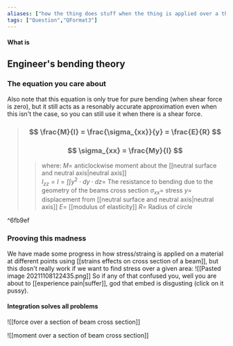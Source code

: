 ```yaml
---
aliases: ["how the thing does stuff when the thing is applied over a thing (thats the technical term)"]
tags: ["Question","QFormat3"]
---
```


#### What is
## Engineer's bending theory
### The equation you care about

Also note that this equation is only true for pure bending (when shear force is zero), but it still acts as a resonably accurate approximation even when this isn't the case, so you can still use it when there is a shear force.

> ### $$ \frac{M}{I} = \frac{\sigma_{xx}}{y} = \frac{E}{R} $$
>  ### $$ \sigma_{xx} = \frac{My}{I} $$
>> where:
>> $M=$ anticlockwise moment about the [[neutral surface and neutral axis|neutral axis]]  
>> $I_{zz}=I=\int \int y^{2} \cdot dy\cdot dz=$ The resistance to bending due to the geometry of the beams cross section
>> $\sigma_{xx}=$ stress
>> $y=$ displacement from [[neutral surface and neutral axis|neutral axis]]
>> $E=$ [[modulus of elasticity]]
>> $R=$ Radius of circle

^6fb9ef

### Prooving this madness
We have made some progress in how stress/straing is applied on a material at different points using [[strains effects on cross section of a beam]], but this dosn't really work if we want to find stress over a given area:
![[Pasted image 20211108122435.png]]
So if any of that confused you, well you are about to [[experience pain|suffer]], god that embed is disgusting (click on it pussy).

#### Integration solves all problems
![[force over a section of beam cross section]]

![[moment over a section of beam cross section]]
